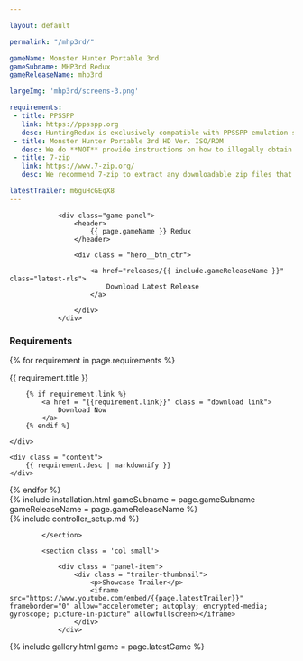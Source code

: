 ```yaml
---

layout: default

permalink: "/mhp3rd/"

gameName: Monster Hunter Portable 3rd
gameSubname: MHP3rd Redux
gameReleaseName: mhp3rd

largeImg: 'mhp3rd/screens-3.png'

requirements:
 - title: PPSSPP
   link: https://ppsspp.org
   desc: HuntingRedux is exclusively compatible with PPSSPP emulation software.
 - title: Monster Hunter Portable 3rd HD Ver. ISO/ROM
   desc: We do **NOT** provide instructions on how to illegally obtain a copy of the game.
 - title: 7-zip
   link: https://www.7-zip.org/
   desc: We recommend 7-zip to extract any downloadable zip files that we provide as part of our releases.

latestTrailer: m6guHcGEqX8
---
```


<section class = "main-wrapper">
	<div class = "sect text-container">
		<div class = "row-items col-2">
			<section class="install col large">
				
				<div class="game-panel">
					<header>
						{{ page.gameName }} Redux
					</header>

					<div class = "hero__btn_ctr">

						<a href="releases/{{ include.gameReleaseName }}" class="latest-rls">
							Download Latest Release
						</a>

					</div>
				</div>

<div class = "panel-item">
<h1>Requirements</h1>

{% for requirement in page.requirements %}			
<div class = "item">
	<div class = "title">
		<div>
			{{ requirement.title }}
		</div>

		{% if requirement.link %}
			<a href = "{{requirement.link}}" class = "download link">
				Download Now
			</a>
		{% endif %}

	</div>

	<div class = "content">
		{{ requirement.desc | markdownify }}
	</div>
</div>
{% endfor %}

</div>	
				{% include installation.html gameSubname = page.gameSubname gameReleaseName = page.gameReleaseName %}

<div class = "panel-item" markdown = "1">
{% include controller_setup.md %}
</div>

			</section>

			<section class = 'col small'>

				<div class = "panel-item">
					<div class = "trailer-thumbnail">
						<p>Showcase Trailer</p>
						<iframe src="https://www.youtube.com/embed/{{page.latestTrailer}}" frameborder="0" allow="accelerometer; autoplay; encrypted-media; gyroscope; picture-in-picture" allowfullscreen></iframe>
					</div>
				</div>

				
<section id = 'gallery' class="mhp3rd">
	{% include gallery.html game = page.latestGame %}
</section>
			</section>
		</div>
	</div>
</section>

